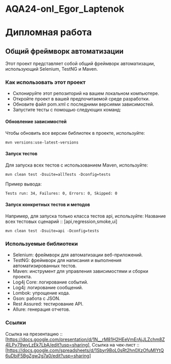 # AQA24-onl_Egor_Laptenok
# Дипломная работа
## Общий фреймворк автоматизации
Этот проект представляет собой общий фреймворк автоматизации, использующий Selenium, TestNG и Maven.

### Как использовать этот проект
- Склонируйте этот репозиторий на вашем локальном компьютере.
- Откройте проект в вашей предпочитаемой среде разработки.
- Обновите файл pom.xml с последними версиями зависимостей.
- Запустите тесты с помощью следующих команд:

#### Обновление зависимостей
Чтобы обновить все версии библиотек в проекте, используйте:
```
mvn versions:use-latest-versions
```

#### Запуск тестов
Для запуска всех тестов с использованием Maven, используйте:
```
mvn clean test -Dsuite=allTests -Dconfig=tests
```

Пример вывода:
```
Tests run: 34, Failures: 0, Errors: 0, Skipped: 0
```

#### Запуск конкретных тестов и методов

Например, для запуска только класса тестов api, используйте:
Название всех тестовых сценарий :: [api,regression,smoke,ui]
```
mvn clean test -Dsuite=api -Dconfig=tests
```

### Используемые библиотеки
- Selenium: фреймворк для автоматизации веб-приложений.
- TestNG: фреймворк для написания и выполнения автоматизированных тестов.
- Maven: инструмент для управления зависимостями и сборки проекта.
- Log4j Core: логирование событий.
- Log4j: логирование сообщений.
- Lombok: упрощение кода.
- Gson: работа с JSON.
- Rest Assured: тестирование API.
- Allure: генерация отчетов.

### Ссылки
Ссылка на презентацию :: [https://docs.google.com/presentation/d/1N__rM81H2HEeVmErAjJLZchm8Z4lLPy79wyLzEk7LbA/edit?usp=sharing],
Ссылка на чек-лист :: [https://docs.google.com/spreadsheets/d/1Sbyr9BoL0sRt2hn0XzOfuMIYtQ6uDbiF5BgZgw2g7a0/edit?usp=sharing]
